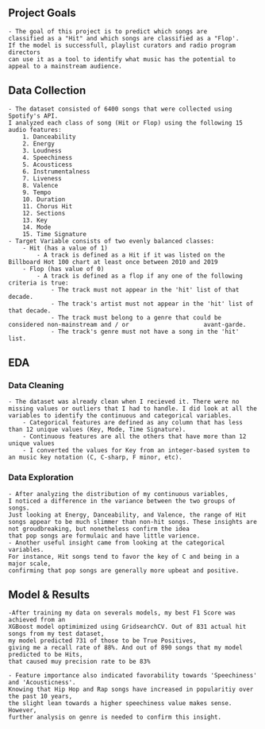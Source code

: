 
## Project Goals
    - The goal of this project is to predict which songs are 
    classified as a "Hit" and which songs are classified as a "Flop'. 
    If the model is successfull, playlist curators and radio program directors 
    can use it as a tool to identify what music has the potential to appeal to a mainstream audience. 


## Data Collection
    - The dataset consisted of 6400 songs that were collected using Spotify's API. 
    I analyzed each class of song (Hit or Flop) using the following 15 audio features:
        1. Danceability
        2. Energy
        3. Loudness
        4. Speechiness
        5. Acousticess
        6. Instrumentalness
        7. Liveness
        8. Valence
        9. Tempo
        10. Duration
        11. Chorus Hit
        12. Sections
        13. Key
        14. Mode
        15. Time Signature
    - Target Variable consists of two evenly balanced classes:
        - Hit (has a value of 1)
            - A track is defined as a Hit if it was listed on the Billboard Hot 100 chart at least once between 2010 and 2019
        - Flop (has value of 0)
            - A track is defined as a flop if any one of the following criteria is true:
                - The track must not appear in the 'hit' list of that decade.
                - The track's artist must not appear in the 'hit' list of that decade.
                - The track must belong to a genre that could be considered non-mainstream and / or                     avant-garde.
                - The track's genre must not have a song in the 'hit' list.
                
## EDA



### Data Cleaning
    - The dataset was already clean when I recieved it. There were no missing values or outliers that I had to handle. I did look at all the variables to identify the continuous and categorical variables.
        - Categorical features are defined as any column that has less than 12 unique values (Key, Mode, Time Signature).
        - Continuous features are all the others that have more than 12 unique values
        - I converted the values for Key from an integer-based system to an music key notation (C, C-sharp, F minor, etc).

### Data Exploration
    - After analyzing the distribution of my continuous variables, 
    I noticed a difference in the variance between the two groups of songs. 
    Just looking at Energy, Danceability, and Valence, the range of Hit songs appear to be much slimmer than non-hit songs. These insights are not groudbreaking, but nonetheless confirm the idea 
    that pop songs are formulaic and have little varience.
    - Another useful insight came from looking at the categorical variables. 
    For instance, Hit songs tend to favor the key of C and being in a major scale, 
    confirming that pop songs are generally more upbeat and positive.



## Model & Results
    -After training my data on severals models, my best F1 Score was achieved from an 
    XGBoost model optimimized using GridsearchCV. Out of 831 actual hit songs from my test dataset, 
    my model predicted 731 of those to be True Positives, 
    giving me a recall rate of 88%. And out of 890 songs that my model predicted to be Hits, 
    that caused muy precision rate to be 83%
    
    - Feature importance also indicated favorability towards 'Speechiness' and 'Acousticness'. 
    Knowing that Hip Hop and Rap songs have increased in popularitiy over the past 10 years, 
    the slight lean towards a higher speechiness value makes sense. However, 
    further analysis on genre is needed to confirm this insight.

